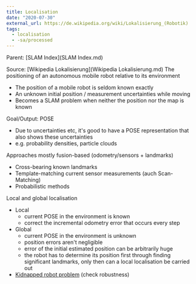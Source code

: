 ```yaml
---
title: Localisation
date: "2020-07-30"
external_url: https://de.wikipedia.org/wiki/Lokalisierung_(Robotik)
tags:
  - localisation
  - -sa/processed
---
```


Parent: [SLAM Index](SLAM Index.md)

Source: [Wikipedia Lokalisierung](Wikipedia Lokalisierung.md)
The positioning of an autonomous mobile robot relative to its environment

*   The position of a mobile robot is seldom known exactly
*   An unknown initial position / measurement uncertainties while moving
*   Becomes a SLAM problem when neither the position nor the map is known

Goal/Output: POSE

*   Due to uncertainties etc, it's good to have a POSE representation that also shows these uncertainties
*   e.g. probability densities, particle clouds

Approaches mostly fusion-based (odometry/sensors + landmarks)

*   Cross-bearing known landmarks
*   Template-matching current sensor measurements (auch Scan-Matching)
*   Probabilistic methods

Local and global localisation

*   Local
    *   current POSE in the environment is known
    *   correct the incremental odometry error that occurs every step
*   Global
    *   current POSE in the environment is unknown
    *   position errors aren't negligible
    *   error of the initial estimated position can be arbitrarily huge
    *   the robot has to determine its position first through finding significant landmarks, only then can a local localisation be carried out
*   [Kidnapped robot problem](https://www.evernote.com/shard/s484/nl/217355218/0bf37f21-1c54-6e11-7680-fefa5f5044df?title=Kidnapped%20robot%20problem) (check robustness)

